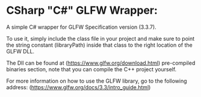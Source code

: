 # CSharp "C#" GLFW Wrapper:
A simple C# wrapper for GLFW Specification version (3.3.7).

To use it, simply include the class file in your project and make sure to point the string constant (libraryPath) inside that class to the right location of the GLFW DLL.

The Dll can be found at (https://www.glfw.org/download.html) pre-compiled binaries section, note that you can compile the C++ project yourself.

For more information on how to use the GLFW library, go to the following address: (https://www.glfw.org/docs/3.3/intro_guide.html)
